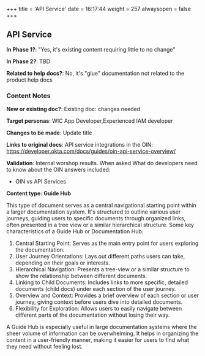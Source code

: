 +++
title = 'API Service'
date = 16:17:44
weight = 257
alwaysopen = false
+++

## API Service

**In Phase 1?**: "Yes, it's existing content requiring little to no change"

**In Phase 2?**: TBD

**Related to help docs?**: No, it's "glue" documentation not related to the product help docs



### Content Notes

**New or existing doc?**: Existing doc: changes needed

**Target personas**: WIC App Developer,Experienced IAM developer

**Changes to be made**: Update title

**Links to original docs**: API service integrations in the OIN: https://developer.okta.com/docs/guides/oin-api-service-overview/

**Validation**: Internal worshop results. When asked What do developers need to know about the OIN answers included:
- OIN vs API Services

**Content type: Guide Hub**

This type of document serves as a central navigational starting point within a larger documentation system. It's structured to outline various user journeys, guiding users to specific documents through organized links, often presented in a tree view or a similar hierarchical structure. Some key characteristics of a Guide Hub or Documentation Hub:

1. Central Starting Point: Serves as the main entry point for users exploring the documentation.
2. User Journey Orientations: Lays out different paths users can take, depending on their goals or interests.
3. Hierarchical Navigation: Presents a tree-view or a similar structure to show the relationship between different documents.
4. Linking to Child Documents: Includes links to more specific, detailed documents (child docs) under each section of the user journey.
5. Overview and Context: Provides a brief overview of each section or user journey, giving context before users dive into detailed documents.
6. Flexibility for Exploration: Allows users to easily navigate between different parts of the documentation without losing their way.

A Guide Hub is especially useful in large documentation systems where the sheer volume of information can be overwhelming. It helps in organizing the content in a user-friendly manner, making it easier for users to find what they need without feeling lost.


